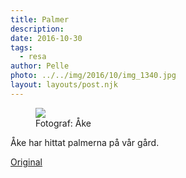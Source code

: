 ```yaml
---
title: Palmer
description: 
date: 2016-10-30
tags:
  - resa
author: Pelle
photo: ../../img/2016/10/img_1340.jpg
layout: layouts/post.njk
---
```

<figure>
  <img class="alignnone size-medium wp-image-43" src="../../img/2016/10/img_1340.jpg">
  <figcaption>Fotograf: Åke</figcaption>
</figure>
Åke har hittat palmerna på vår gård.

[Original](http://kroons.se/familj/2016/10/30/palmer/)
